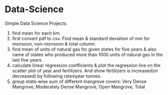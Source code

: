 # Data-Science
Simple Data Science Projects.
1. find mean for each km.
2. first convert pdf to csv. Find mean & standard deviation of mm for monsoon, non-monsoon & total column.
3. find mean of units of natural gas for given states for five years & also name of states who produced more than 1000 units of natural gas in the last five years.
4. calculate linear regression coefficients & plot the regression line on the scatter plot of year and fertilizers. And show fertilizers is increased(or decreased) by following rates\year tonnes.
5. group state-wise sum of different mangrove covers: Very Dense Mangrove, Moderately Dense Mangrove, Open Mangrove, Total
